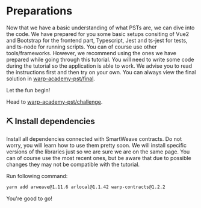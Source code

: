# Preparations

Now that we have a basic understanding of what PSTs are, we can dive into the code.
We have prepared for you some basic setups consiting of Vue2 and Bootstrap for the frontend part, Typescript, Jest and ts-jest for tests, and ts-node for running scripts. You can of course use other tools/frameworks. However, we recommend using the ones we have prepared while going through this tutorial. You will need to write some code during the tutorial so the application is able to work. We advise you to read the instructions first and then try on your own. You can always view the final solution in [warp-academy-pst/final](https://github.com/warp-contracts/academy/tree/main/warp-academy-pst/final).

Let the fun begin!

Head to [warp-academy-pst/challenge](https://github.com/warp-contracts/academy/tree/main/warp-academy-pst/challenge).

## ⛏️ Install dependencies

Install all dependencies connected with SmartWeave contracts. Do not worry, you will learn how to use them pretty soon. We will install specific versions of the libraries just so we are sure we are on the same page. You can of course use the most recent ones, but be aware that due to possible changes they may not be compatible with the tutorial.

Run following command:

```bash
yarn add arweave@1.11.6 arlocal@1.1.42 warp-contracts@1.2.2
```

You're good to go!
